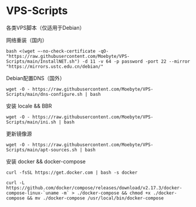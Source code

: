 # VPS-Scripts
 各类VPS脚本（仅适用于Debian）

网络重装（国内）
```
bash <(wget –-no-check-certificate -qO- "https://raw.githubusercontent.com/Moebyte/VPS-Scripts/main/InstallNET.sh") -d 11 -v 64 -p password -port 22 --mirror "https://mirrors.ustc.edu.cn/debian/"
```
Debian配置DNS（国外）
```
wget -O - https://raw.githubusercontent.com/Moebyte/VPS-Scripts/main/dns-configure.sh | bash
```
安装 locale && BBR
```
wget -O - https://raw.githubusercontent.com/Moebyte/VPS-Scripts/main/ini.sh | bash
```
更新镜像源
```
wget -O - https://raw.githubusercontent.com/Moebyte/VPS-Scripts/main/apt-sources.sh | bash
```

安装 docker && docker-compose
```
curl -fsSL https://get.docker.com | bash -s docker
```
```
curl -L https://github.com/docker/compose/releases/download/v2.17.3/docker-compose-linux-`uname -m` > ./docker-compose && chmod +x ./docker-compose && mv ./docker-compose /usr/local/bin/docker-compose
```

